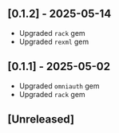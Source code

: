 ## [0.1.2] - 2025-05-14

- Upgraded `rack` gem
- Upgraded `rexml` gem

## [0.1.1] - 2025-05-02

- Upgraded `omniauth` gem
- Upgraded `rack` gem

## [Unreleased]
